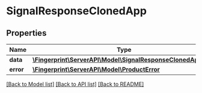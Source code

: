 # SignalResponseClonedApp

## Properties
Name | Type | Description | Notes
------------ | ------------- | ------------- | -------------
**data** | [**\Fingerprint\ServerAPI\Model\SignalResponseClonedAppData**](SignalResponseClonedAppData.md) |  | [optional] 
**error** | [**\Fingerprint\ServerAPI\Model\ProductError**](ProductError.md) |  | [optional] 

[[Back to Model list]](../../README.md#documentation-for-models) [[Back to API list]](../../README.md#documentation-for-api-endpoints) [[Back to README]](../../README.md)

